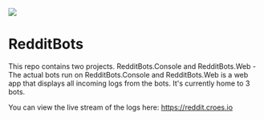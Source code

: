 ![](https://github.com/Marcel0024/RedditBots/workflows/build/badge.svg)

# RedditBots
This repo contains two projects. RedditBots.Console and RedditBots.Web - The actual bots run on RedditBots.Console and RedditBots.Web is a web app that displays all incoming logs from the bots. It's currently home to 3 bots.

You can view the live stream of the logs here: https://reddit.croes.io
